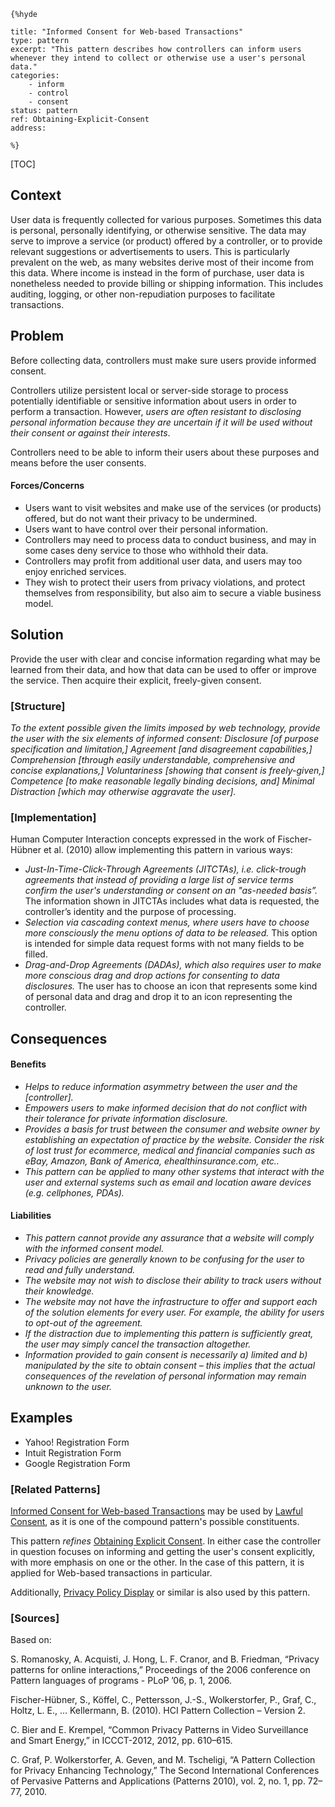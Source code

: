     {%hyde

    title: "Informed Consent for Web-based Transactions"
    type: pattern
    excerpt: "This pattern describes how controllers can inform users whenever they intend to collect or otherwise use a user's personal data."
    categories:
        - inform
        - control
        - consent
    status: pattern
    ref: Obtaining-Explicit-Consent
    address:

    %}

[TOC]

<!--### [Also Known As]-->
<!-- All other names the pattern is known by.-->



## Context
<!-- The situations in which the pattern may apply.-->

User data is frequently collected for various purposes. Sometimes this data is personal, personally identifying, or otherwise sensitive. The data may serve to improve a service (or product) offered by a controller, or to provide relevant suggestions or advertisements to users. This is particularly prevalent on the web, as many websites derive most of their income from this data. Where income is instead in the form of purchase, user data is nonetheless needed to provide billing or shipping information. This includes auditing, logging, or other non-repudiation purposes to facilitate transactions.

## Problem
<!-- The problem a pattern addresses, including a list of forces describing why a problem might be difficult to solve.-->

Before collecting data, controllers must make sure users provide informed consent.

Controllers utilize persistent local or server-side storage to process potentially identifiable or sensitive information about users in order to perform a transaction. However, _users are often resistant to disclosing personal information because they are uncertain if it will be used without their consent or against their interests_.

Controllers need to be able to inform their users about these purposes and means before the user consents.

#### Forces/Concerns
- Users want to visit websites and make use of the services (or products) offered, but do not want their privacy to be undermined.
- Users want to have control over their personal information.
- Controllers may need to process data to conduct business, and may in some cases deny service to those who withhold their data.
- Controllers may profit from additional user data, and users may too enjoy enriched services.
- They wish to protect their users from privacy violations, and protect themselves from responsibility, but also aim to secure a viable business model.

## Solution
<!-- A concise description of how the pattern addresses the problem.-->

Provide the user with clear and concise information regarding what may be learned from their data, and how that data can be used to offer or improve the service. Then acquire their explicit, freely-given consent.

### [Structure]
<!--A detailed specification of the structural aspects of the pattern. A class diagram if applicable.-->

_To the extent possible given the limits imposed by web technology, provide the user with the six elements of informed consent: Disclosure [of purpose specification and limitation,] Agreement [and disagreement capabilities,] Comprehension [through easily understandable, comprehensive and concise explanations,] Voluntariness [showing that consent is freely-given,] Competence [to make reasonable legally binding decisions, and] Minimal Distraction [which may otherwise aggravate the user]._

### [Implementation]
<!--Guidelines for implementing the pattern; code fragments; suggested PETS; policy fragments.-->
Human Computer Interaction concepts expressed in the work of Fischer-Hübner et al. (2010) allow implementing this pattern in various ways:

- _Just-In-Time-Click-Through Agreements (JITCTAs), i.e. click-trough agreements that instead of providing a large list of service terms confirm the user's understanding or consent on an "as-needed basis”._ The information shown in JITCTAs includes what data is requested, the controller’s identity and the purpose of processing.
- _Selection via cascading context menus, where users have to choose more consciously the menu options of data to be released._ This option is intended for simple data request forms with not many fields to be filled.
- _Drag-and-Drop Agreements (DADAs), which also requires user to make more conscious drag and drop actions for consenting to data disclosures._ The user has to choose an icon that represents some kind of personal data and drag and drop it to an icon representing the controller.


## Consequences
<!--The advantages (benefits) and disadvantages (liabilities) of applying the pattern.-->

#### Benefits
- _Helps to reduce information asymmetry between the user and the [controller]._
- _Empowers users to make informed decision that do not conflict with their tolerance for private information disclosure._
- _Provides a basis for trust between the consumer and website owner by establishing an expectation of practice by the website. Consider the risk of lost trust for ecommerce, medical and financial companies such as eBay, Amazon, Bank of America, ehealthinsurance.com, etc.._
- _This pattern can be applied to many other systems that interact with the user and external systems such as email and location aware devices (e.g. cellphones, PDAs)._

#### Liabilities
- _This pattern cannot provide any assurance that a website will comply with the informed consent model._
- _Privacy policies are generally known to be confusing for the user to read and fully understand._
- _The website may not wish to disclose their ability to track users without their knowledge._
- _The website may not have the infrastructure to offer and support each of the solution elements for every user. For example, the ability for users to opt-out of the agreement._
- _If the distraction due to implementing this pattern is sufficiently great, the user may simply cancel the transaction altogether._
- _Information provided to gain consent is necessarily a) limited and b) manipulated by the site to obtain consent – this implies that the actual consequences of the revelation of personal information may remain unknown to the user._

<!--### [Constraints]-->
<!-- limitations as a consequence of applying the pattern.-->



## Examples
<!--Motivational example to see how the pattern is applied.-->

* Yahoo! Registration Form
* Intuit Registration Form
* Google Registration Form

<!--### [Known Uses]-->
<!-- Pointers to various applications of the pattern.-->



<!--## See Also-->
<!-- Any pointers to relevant information, not contained in the subfields below.-->



### [Related Patterns]
<!-- Supporting and conflicting patterns-->

[Informed Consent for Web-based Transactions](Informed-Consent-for-Web-based-Transactions) may be used by [Lawful Consent](Lawful-Consent), as it is one of the compound pattern's possible constituents.

This pattern _refines_ [Obtaining Explicit Consent](Obtaining-Explicit-Consent). In either case the controller in question focuses on informing and getting the user's consent explicitly, with more emphasis on one or the other. In the case of this pattern, it is applied for Web-based transactions in particular.

Additionally, [Privacy Policy Display](Privacy-Policy-Display) or similar is also used by this pattern.

### [Sources]
<!-- References to the original source of the pattern.-->

Based on:

S. Romanosky, A. Acquisti, J. Hong, L. F. Cranor, and B. Friedman, “Privacy patterns for online interactions,” Proceedings of the 2006 conference on Pattern languages of programs - PLoP ’06, p. 1, 2006.

Fischer-Hübner, S., Köffel, C., Pettersson, J.-S., Wolkerstorfer, P., Graf, C., Holtz, L. E., … Kellermann, B. (2010). HCI Pattern Collection – Version 2.

C. Bier and E. Krempel, “Common Privacy Patterns in Video Surveillance and Smart Energy,” in ICCCT-2012, 2012, pp. 610–615.

C. Graf, P. Wolkerstorfer, A. Geven, and M. Tscheligi, “A Pattern Collection for Privacy Enhancing Technology,” The Second International Conferences of Pervasive Patterns and Applications (Patterns 2010), vol. 2, no. 1, pp. 72–77, 2010.

<!--## General Comments-->
<!-- Separate discussion on the pattern.-->



<!--## Tags-->
<!-- User definable descriptors for additional correlation.-->




